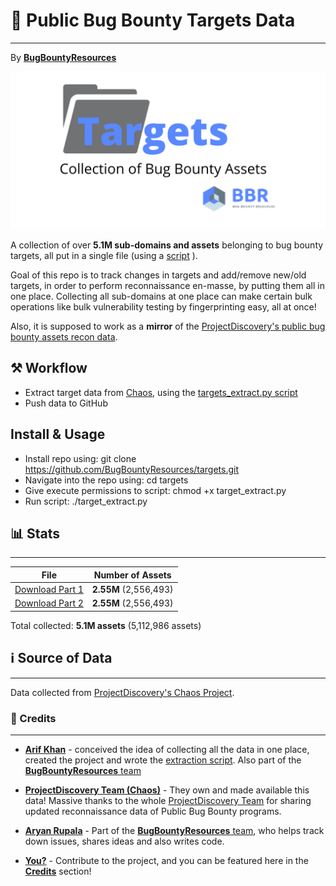 # 📂 Public Bug Bounty Targets Data
---
By [**BugBountyResources**](https://github.com/BugBountyResources)

![Logo](logo_bbr.png)

A collection of over **5.1M sub-domains and assets** belonging to bug bounty targets, all put in a single file (using a [script](https://github.com/BugBountyResources/targets/blob/main/targets_extract.py) ).

Goal of this repo is to track changes in targets and add/remove new/old targets, in order to perform reconnaissance en-masse, by putting them all in one place.
Collecting all sub-domains at one place can make certain bulk operations like bulk vulnerability testing by fingerprinting easy, all at once!

Also, it is supposed to work as a **mirror** of the [ProjectDiscovery's public bug bounty assets recon data](https://chaos.projectdiscovery.io).

## ⚒️ Workflow
  - Extract target data from [Chaos](https://chaos.projectdiscovery.io/), using the [targets_extract.py script](https://github.com/BugBountyResources/targets/blob/main/targets_extract.py)
  - Push data to GitHub

## Install & Usage
  - Install repo using: git clone https://github.com/BugBountyResources/targets.git
  - Navigate into the repo using: cd targets
  - Give execute permissions to script: chmod +x target_extract.py
  - Run script: ./target_extract.py

## 📊 Stats
---

| File                 | Number of Assets     |
|---------------------- | --------------------------|
| [Download Part 1](https://github.com/BugBountyResources/targets/raw/main/all_0.txt)       | **2.55M**  (2,556,493)             |
| [Download Part 2](https://github.com/BugBountyResources/targets/raw/main/all_1.txt)       | **2.55M**   (2,556,493)            |

Total collected: **5.1M assets** (5,112,986 assets)


## ℹ️ Source of Data
---
Data collected from [ProjectDiscovery's Chaos Project](https://chaos.projectdiscovery.io/).

### 🙌 Credits
---
  - [**Arif Khan**](https://twitter.com/payloadartist) - conceived the idea of collecting all the data in one place, created the project and wrote the [extraction script](https://github.com/BugBountyResources/targets/blob/main/targets_extract.py). Also part of the [**BugBountyResources** team](https://github.com/BugBountyResources)

  - [**ProjectDiscovery Team (Chaos)**](https://twitter.com/pdchaos) - They own and made available this data! Massive thanks to the whole [ProjectDiscovery Team](https://projectdiscovery.io) for sharing updated reconnaissance data of Public Bug Bounty programs. 
  
  - [**Aryan Rupala**](https://twitter.com/aryan_2808) - Part of the [**BugBountyResources** team](https://github.com/BugBountyResources), who helps track down issues, shares ideas and also writes code.

  - [**You?**](https://github.com/BugBountyResources/targets/pulls) - Contribute to the project, and you can be featured here in the [**Credits**](https://github.com/BugBountyResources/targets/blob/main/README.md#-credits) section!
